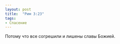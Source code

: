 ```yaml
---
layout: post
title:  "Рим 3:23"
tags:
- Спасение
---
```


Потому что все согрешили и лишены славы Божией.
